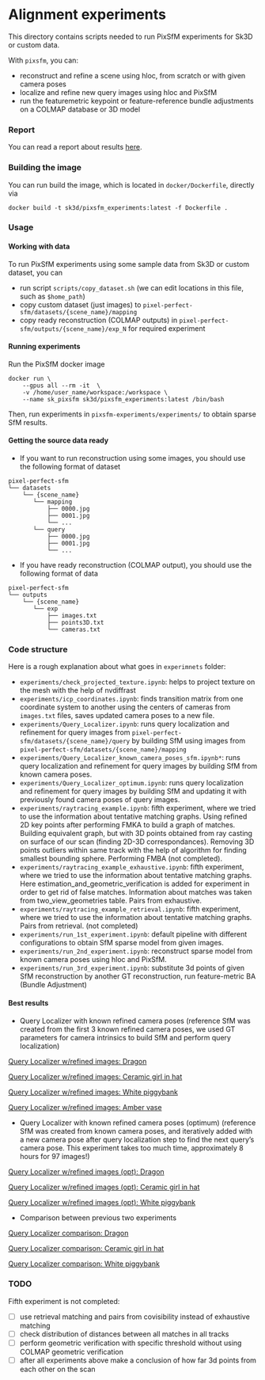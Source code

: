 # Alignment experiments

This directory contains scripts needed to run PixSfM experiments for Sk3D or custom data.

With `pixsfm`, you can:

- reconstruct and refine a scene using hloc, from scratch or with given camera poses
- localize and refine new query images using hloc and PixSfM
- run the featuremetric keypoint or feature-reference bundle adjustments on a COLMAP database or 3D model

### Report
You can read a report about results [here](https://docs.google.com/document/d/1Cv0MAno0lxjvyMcI2BiIOtPkgvDE5eKsuz-4B2ji0t8/edit?usp=sharing).


### Building the image
You can run build the image, which is located in `docker/Dockerfile`, directly via 
```
docker build -t sk3d/pixsfm_experiments:latest -f Dockerfile .
```

### Usage

#### Working with data
To run PixSfM experiments using some sample data from Sk3D or custom dataset, you can 
* run script `scripts/copy_dataset.sh` (we can edit locations in this file, such as `$home_path`)
* copy custom dataset (just images) to `pixel-perfect-sfm/datasets/{scene_name}/mapping`
* copy ready reconstruction (COLMAP outputs) in `pixel-perfect-sfm/outputs/{scene_name}/exp_N` for required experiment


#### Running experiments
Run the PixSfM docker image

```(bash)
docker run \
    --gpus all --rm -it  \
    -v /home/user_name/workspace:/workspace \
    --name sk_pixsfm sk3d/pixsfm_experiments:latest /bin/bash
```

Then, run experiments in `pixsfm-experiments/experiments/` to obtain sparse SfM results. 


#### Getting the source data ready
* If you want to run reconstruction using some images, 
you should use the following format of dataset

```
pixel-perfect-sfm   
└── datasets
    └── {scene_name}    
       └── mapping
           ├── 0000.jpg       
           ├── 0001.jpg       
           └── ...  
       └── query
           ├── 0000.jpg       
           ├── 0001.jpg       
           └── ...       
```

* If you have ready reconstruction (COLMAP output), 
you should use the following format of data
```
pixel-perfect-sfm   
└── outputs
    └── {scene_name}                 
       └── exp        
           ├── images.txt
           ├── points3D.txt     
           └── cameras.txt 
```

### Code structure
Here is a rough explanation about what goes in `experimnets` folder:
 * `experiments/check_projected_texture.ipynb`: helps to project texture on the mesh with the help of nvdiffrast
 * `experiments/icp_coordinates.ipynb`: finds transition matrix from one coordinate system to another using the centers of cameras from `images.txt` files, saves updated camera poses to a new file.
 * `experiments/Query_Localizer.ipynb`: runs query localization and refinement for query images from `pixel-perfect-sfm/datasets/{scene_name}/query` by building SfM using images from `pixel-perfect-sfm/datasets/{scene_name}/mapping`
 * `experiments/Query_Localizer_known_camera_poses_sfm.ipynb*`: runs query localization and refinement for query images by building SfM from known camera poses.
 * `experiments/Query_Localizer_optimum.ipynb`: runs query localization and refinement for query images by building SfM and updating it with previously found camera poses of query images.
 * `experiments/raytracing_example.ipynb`: fifth experiment, where we tried to use the information about tentative matching graphs. Using refined 2D key points after performing FMKA to build a graph of matches. Building equivalent graph, but with 3D points obtained from ray casting on surface of our scan (finding 2D-3D correspondances). Removing 3D points outliers within same track with the help of algorithm for finding smallest bounding sphere. Performing FMBA (not completed).
 * `experiments/raytracing_example_exhaustive.ipynb`: fifth experiment, where we tried to use the information about tentative matching graphs. Here estimation_and_geometric_verification is added for experiment in order to get rid of false matches. Information about matches was taken from two_view_geometries table. Pairs from exhaustive.
 * `experiments/raytracing_example_retrieval.ipynb`: fifth experiment, where we tried to use the information about tentative matching graphs. Pairs from retrieval. (not completed)
 * `experiments/run_1st_experiment.ipynb`: default pipeline with different configurations to obtain SfM sparse model from given images.
 * `experiments/run_2nd_experiment.ipynb`: reconstruct sparse model from known camera poses using hloc and PixSfM.
 * `experiments/run_3rd_experiment.ipynb`: substitute 3d points of given SfM reconstruction by another GT reconstruction, run feature-metric BA (Bundle Adjustment)


#### Best results
* Query Localizer with known refined camera poses
(reference SfM was created from the first 3 known refined camera poses,  we used GT parameters for camera intrinsics to build SfM and perform query localization)

[Query Localizer w/refined images: Dragon](https://www.youtube.com/watch?v=fNB-kHMler8 "Query Localizer w/refined images: Dragon") 

[Query Localizer w/refined images: Ceramic girl in hat](https://www.youtube.com/watch?v=sbYs1Sq9v5E "Query Localizer w/refined images: Ceramic girl in hat")    

[Query Localizer w/refined images: White piggybank](https://www.youtube.com/watch?v=cL7VNAz1pDw "Query Localizer w/refined images: White piggybank") 

[Query Localizer w/refined images: Amber vase](https://youtube.com/shorts/TJZCvGteHGI "Query Localizer w/refined images:  Amber vase") 


* Query Localizer with known refined camera poses (optimum)
(reference SfM was created from known camera poses, and iteratively added with a new camera pose after query localization step to find the next query’s camera pose. This experiment takes too much time, approximately 8 hours for 97 images!)

[Query Localizer w/refined images (opt): Dragon](https://www.youtube.com/watch?v=D3vnxP-rh_w "Query Localizer w/refined images (opt): Dragon")    

[Query Localizer w/refined images (opt): Ceramic girl in hat](https://www.youtube.com/watch?v=fv-ZNeVk0bw "Query Localizer w/refined images (opt): Ceramic girl in hat")    

[Query Localizer w/refined images (opt): White piggybank](https://www.youtube.com/watch?v=kejLLuBqvIA "Query Localizer w/refined images (opt): White piggybank")  

* Comparison between previous two experiments

[Query Localizer comparison: Dragon](https://www.youtube.com/watch?v=EYzzs90c6No "Query Localizer comparison: Dragon")    

[Query Localizer comparison: Ceramic girl in hat](https://www.youtube.com/watch?v=tcDVBzvsbCI "Query Localizer comparison: Ceramic girl in hat")    

[Query Localizer comparison: White piggybank](https://www.youtube.com/watch?v=13iYebf8eL4 "Query Localizer comparison: White piggybank")  


### TODO

Fifth experiment is not completed:

- [ ] use retrieval matching and pairs from covisibility instead of exhaustive matching
- [ ] check distribution of distances between all matches in all tracks
- [ ] perform geometric verification with specific threshold without using COLMAP geometric verification
- [ ] after all experiments above make a conclusion of how far 3d points from each other on the scan 
